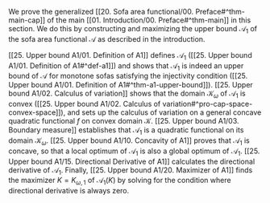 We prove the generalized [[20. Sofa area functional/00. Preface#^thm-main-cap]] of the main [[01. Introduction/00. Preface#^thm-main]] in this section. We do this by constructing and maximizing the upper bound $\mathcal{A}_1$ of the sofa area functional $\mathcal{A}$ as described in the introduction.

[[25. Upper bound A1/01. Definition of A1]] defines $\mathcal{A}_1$ ([[25. Upper bound A1/01. Definition of A1#^def-a1]]) and shows that $\mathcal{A}_1$ is indeed an upper bound of $\mathcal{A}$ for monotone sofas satisfying the injectivity condition ([[25. Upper bound A1/01. Definition of A1#^thm-a1-upper-bound]]). [[25. Upper bound A1/02. Calculus of variation]] shows that the domain $\mathcal{K}_\omega$ of $\mathcal{A}_1$ is convex ([[25. Upper bound A1/02. Calculus of variation#^pro-cap-space-convex-space]]), and sets up the calculus of variation on a general concave quadratic functional $f$ on convex domain $\mathcal{K}$. [[25. Upper bound A1/03. Boundary measure]] establishes that $\mathcal{A}_1$ is a quadratic functional on its domain $\mathcal{K}_\omega$. [[25. Upper bound A1/10. Concavity of A1]] proves that $\mathcal{A}_1$ is concave, so that a local optimum of $\mathcal{A}_1$ is also a global optimum of $\mathcal{A}_1$. [[25. Upper bound A1/15. Directional Derivative of A1]] calculates the directional derivative of $\mathcal{A}_1$. Finally, [[25. Upper bound A1/20. Maximizer of A1]] finds the maximizer $K = K_{\omega, 1}$ of $\mathcal{A}_1(K)$ by solving for the condition where directional derivative is always zero.